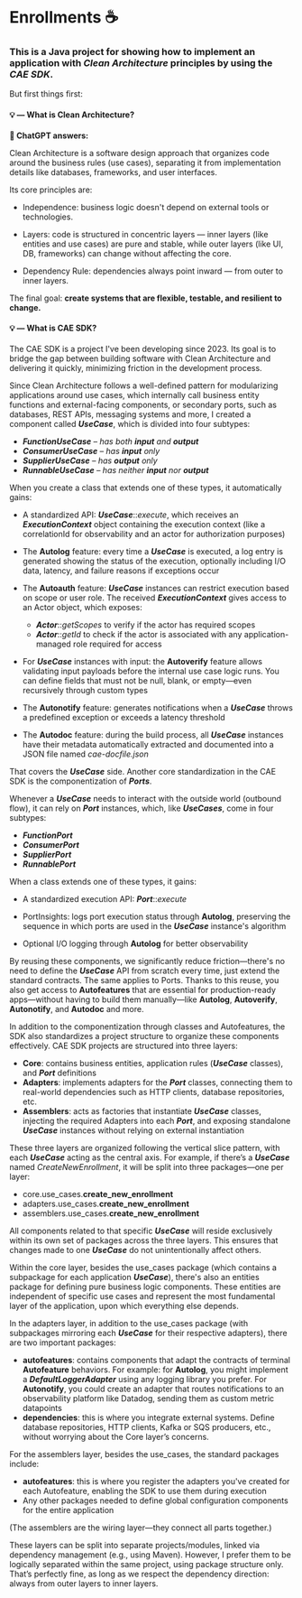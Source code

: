 # Enrollments ☕

### This is a Java project for showing how to implement an application with _Clean Architecture_ principles by using the _CAE SDK_.

But first things first:

#### 💡 — What is Clean Architecture?
**🤖 ChatGPT answers:** 

Clean Architecture is a software design approach that organizes code around the business rules (use cases), separating it from implementation details like databases, frameworks, and user interfaces.

Its core principles are:

- Independence: business logic doesn't depend on external tools or technologies.

- Layers: code is structured in concentric layers — inner layers (like entities and use cases) are pure and stable, while outer layers (like UI, DB, frameworks) can change without affecting the core.

- Dependency Rule: dependencies always point inward — from outer to inner layers.

The final goal: **create systems that are flexible, testable, and resilient to change.**

#### 💡 — What is CAE SDK?
The CAE SDK is a project I've been developing since 2023. Its goal is to bridge the gap between building software with Clean Architecture and delivering it quickly, minimizing friction in the development process.

Since Clean Architecture follows a well-defined pattern for modularizing applications around use cases, which internally call business entity functions and external-facing components, or secondary ports, such as databases, REST APIs, messaging systems and more, I created a component called **_UseCase_**, which is divided into four subtypes:

- **_FunctionUseCase_** – _has both **input** and **output**_
- **_ConsumerUseCase_** – _has **input** only_
- **_SupplierUseCase_** – _has **output** only_
- **_RunnableUseCase_** – _has neither **input** nor **output**_

When you create a class that extends one of these types, it automatically gains:

- A standardized API: **_UseCase_**::_execute_, which receives an **_ExecutionContext_** object containing the execution context (like a correlationId for observability and an actor for authorization purposes)

- The **Autolog** feature: every time a **_UseCase_** is executed, a log entry is generated showing the status of the execution, optionally including I/O data, latency, and failure reasons if exceptions occur

- The **Autoauth** feature: **_UseCase_** instances can restrict execution based on scope or user role. The received **_ExecutionContext_** gives access to an Actor object, which exposes:
  - **_Actor_**::_getScopes_ to verify if the actor has required scopes 
  - **_Actor_**::_getId_ to check if the actor is associated with any application-managed role required for access
 
- For **_UseCase_** instances with input: the **Autoverify** feature allows validating input payloads before the internal use case logic runs. You can define fields that must not be null, blank, or empty—even recursively through custom types
 
- The **Autonotify** feature: generates notifications when a **_UseCase_** throws a predefined exception or exceeds a latency threshold

- The **Autodoc** feature: during the build process, all **_UseCase_** instances have their metadata automatically extracted and documented into a JSON file named _cae-docfile.json_

That covers the **_UseCase_** side. Another core standardization in the CAE SDK is the componentization of **_Ports_**.

Whenever a **_UseCase_** needs to interact with the outside world (outbound flow), it can rely on **_Port_** instances, which, like **_UseCases_**, come in four subtypes:

- **_FunctionPort_**
- **_ConsumerPort_**
- **_SupplierPort_**
- **_RunnablePort_**

When a class extends one of these types, it gains:

- A standardized execution API: **_Port_**::_execute_

- PortInsights: logs port execution status through **Autolog**, preserving the sequence in which ports are used in the **_UseCase_** instance's algorithm

- Optional I/O logging through **Autolog** for better observability

By reusing these components, we significantly reduce friction—there's no need to define the **_UseCase_** API from scratch every time, just extend the standard contracts. The same applies to Ports. Thanks to this reuse, you also get access to **Autofeatures** that are essential for production-ready apps—without having to build them manually—like **Autolog**, **Autoverify**, **Autonotify**, and **Autodoc** and more.

In addition to the componentization through classes and Autofeatures, the SDK also standardizes a project structure to organize these components effectively. CAE SDK projects are structured into three layers:

- **Core**: contains business entities, application rules (**_UseCase_** classes), and **_Port_** definitions
- **Adapters**: implements adapters for the **_Port_** classes, connecting them to real-world dependencies such as HTTP clients, database repositories, etc.
- **Assemblers**: acts as factories that instantiate _**UseCase**_ classes, injecting the required Adapters into each **_Port_**, and exposing standalone **_UseCase_** instances without relying on external instantiation

These three layers are organized following the vertical slice pattern, with each **_UseCase_** acting as the central axis. For example, if there’s a **_UseCase_** named _CreateNewEnrollment_, it will be split into three packages—one per layer:

- core.use_cases.**create_new_enrollment**
- adapters.use_cases.**create_new_enrollment**
- assemblers.use_cases.**create_new_enrollment**

All components related to that specific **_UseCase_** will reside exclusively within its own set of packages across the three layers. This ensures that changes made to one **_UseCase_** do not unintentionally affect others.

Within the core layer, besides the use_cases package (which contains a subpackage for each application **_UseCase_**), there's also an entities package for defining pure business logic components. These entities are independent of specific use cases and represent the most fundamental layer of the application, upon which everything else depends.

In the adapters layer, in addition to the use_cases package (with subpackages mirroring each **_UseCase_** for their respective adapters), there are two important packages:

- **autofeatures**: contains components that adapt the contracts of terminal **Autofeature** behaviors. For example: for **Autolog**, you might implement a **_DefaultLoggerAdapter_** using any logging library you prefer. For **Autonotify**, you could create an adapter that routes notifications to an observability platform like Datadog, sending them as custom metric datapoints
- **dependencies**: this is where you integrate external systems. Define database repositories, HTTP clients, Kafka or SQS producers, etc., without worrying about the Core layer’s concerns.

For the assemblers layer, besides the use_cases, the standard packages include:

- **autofeatures**: this is where you register the adapters you've created for each Autofeature, enabling the SDK to use them during execution 
- Any other packages needed to define global configuration components for the entire application

(The assemblers are the wiring layer—they connect all parts together.)

These layers can be split into separate projects/modules, linked via dependency management (e.g., using Maven). However, I prefer them to be logically separated within the same project, using package structure only. That’s perfectly fine, as long as we respect the dependency direction: always from outer layers to inner layers.